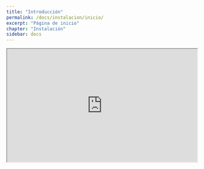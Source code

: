 ```yaml
---
title: "Introducción"
permalink: /docs/instalacion/inicio/
excerpt: "Página de inicio"
chapter: "Instalación" 
sidebar: docs
---
```


<iframe
  src="https://nats85.github.io/Manuales-Aranda-Apis/docs/instalacion/configuracion/"
  style="width:100%; height:300px;"
></iframe>


